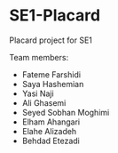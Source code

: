 # SE1-Placard
Placard project for SE1

Team members:
- Fateme Farshidi
- Saya Hashemian
- Yasi Naji
- Ali Ghasemi
- Seyed Sobhan Moghimi
- Elham Ahangari
- Elahe Alizadeh
- Behdad Etezadi

